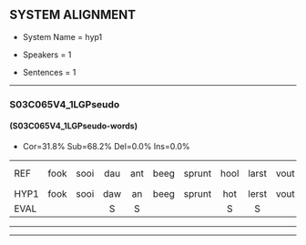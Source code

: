 
## SYSTEM ALIGNMENT

- System Name = hyp1

- Speakers = 1

- Sentences = 1

---

### S03C065V4_1LGPseudo

#### (S03C065V4_1LGPseudo-words)

- Cor=31.8%	Sub=68.2%	Del=0.0%	Ins=0.0%

|  |  |  |  |  |  |  |  |  |  |  |  |  |  |  |  |  |  |  |  |  |  |  |  |  |  |  |  |  |  |  |  |  |  |  |  |  |  |  |  |  |  |  |  |  |
|:--- |:---:|:---:|:---:|:---:|:---:|:---:|:---:|:---:|:---:|:---:|:---:|:---:|:---:|:---:|:---:|:---:|:---:|:---:|:---:|:---:|:---:|:---:|:---:|:---:|:---:|:---:|:---:|:---:|:---:|:---:|:---:|:---:|:---:|:---:|:---:|:---:|:---:|:---:|:---:|:---:|:---:|:---:|:---:|:---:|
| REF | fook | sooi | dau | ant | beeg | sprunt | hool | larst | vout | zwoei | fam | rachts | vaap | sprieuw | keng | swoers | doer | plirt | jien | blard | guul | hoekt | *(meeuw) | neeuw | noork | vid | zans | leum | haans | spaai | sjalt | heik | * | sank | roen | frijk | eem | * | schard | * | grek | dron | snaaf | stuid |
| HYP1 | fook | sooi | daw | an | beeg | sprunt | hot | lerst | vout | swoi | van | hecht | fhep | sprigel | king | swors | door | pliert | jin | blaht | guul | hoekt | meel | neel | noork | vit | zans | lum | hans | spai | sjalt | heik | su | stank | roen | freik | één | scha | schart | gerea | gerek | dron | snaaf | steit |
| EVAL |  |  | S | S |  |  | S | S |  | S | S | S | S | S | S | S | S | S | S | S |  |  | S | S |  | S |  | S | S | S |  |  | S | S |  | S | S | S | S | S | S |  |  | S |
---

---
